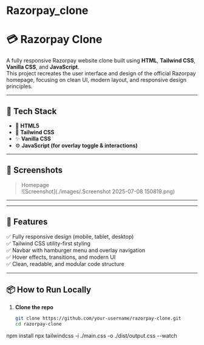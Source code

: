# Razorpay_clone
# 💳 Razorpay Clone

A fully responsive Razorpay website clone built using **HTML**, **Tailwind CSS**, **Vanilla CSS**, and **JavaScript**.  
This project recreates the user interface and design of the official Razorpay homepage, focusing on clean UI, modern layout, and responsive design principles.

---

## 🚀 Tech Stack

- 🧱 **HTML5**
- 🎨 **Tailwind CSS**
- ✨ **Vanilla CSS**
- ⚙️ **JavaScript (for overlay toggle & interactions)**

---

## 📸 Screenshots

> Homepage  
![Screenshot](./images/.Screenshot 2025-07-08 150819.png)


---

---

## 📱 Features

✅ Fully responsive design (mobile, tablet, desktop)  
✅ Tailwind CSS utility-first styling  
✅ Navbar with hamburger menu and overlay navigation  
✅ Hover effects, transitions, and modern UI  
✅ Clean, readable, and modular code structure  

---

## 📦 How to Run Locally

1. **Clone the repo**
   ```bash
   git clone https://github.com/your-username/razorpay-clone.git
   cd razorpay-clone
npm install
npx tailwindcss -i ./main.css -o ./dist/output.css --watch
